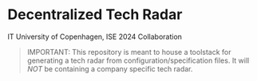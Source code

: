 # Decentralized Tech Radar
IT University of Copenhagen, ISE 2024 Collaboration

> IMPORTANT: This repository is meant to house a toolstack for generating a tech radar from configuration/specification files. It will _NOT_ be containing a company specific tech radar.
